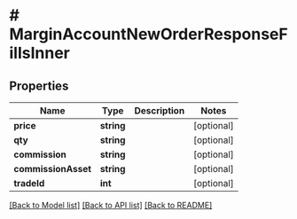 # # MarginAccountNewOrderResponseFillsInner

## Properties

Name | Type | Description | Notes
------------ | ------------- | ------------- | -------------
**price** | **string** |  | [optional]
**qty** | **string** |  | [optional]
**commission** | **string** |  | [optional]
**commissionAsset** | **string** |  | [optional]
**tradeId** | **int** |  | [optional]

[[Back to Model list]](../../README.md#models) [[Back to API list]](../../README.md#endpoints) [[Back to README]](../../README.md)
